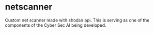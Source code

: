# netscanner
Custom net scanner made with shodan api. This is serving as one of the components of the Cyber Sec AI being developed.
